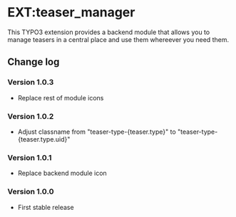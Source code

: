 # EXT:teaser_manager

This TYPO3 extension provides a backend module that allows you to manage teasers in a central place and use them whereever you need them.

## Change log

### Version 1.0.3
- Replace rest of module icons

### Version 1.0.2
- Adjust classname from "teaser-type-{teaser.type}" to "teaser-type-{teaser.type.uid}" 

### Version 1.0.1
- Replace backend module icon 

### Version 1.0.0

- First stable release